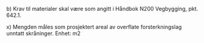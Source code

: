 b) Krav til materialer skal være som angitt i Håndbok N200 Vegbygging, pkt. 642.1.

x) Mengden måles som prosjektert areal av overflate forsterkningslag unntatt skråninger. Enhet: m2

